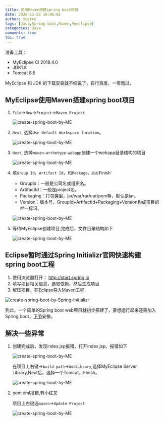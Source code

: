```yaml
---
title: 使用Maven搭建spring boot项目
date: 2020-11-28 10:06:01
author: Sogrey
tags: [Java,Spring boot,Maven,Myeclipse]
categories: Java
comments: true
toc: true
---
```


准备工具：

- MyEclipse CI 2019.4.0
- JDK1.8
- Tomcat 8.5

MyEclipse 和 JDK 的下载安装就不细说了，自行百度，一带而过。

<!--more-->

## MyEclipse使用Maven搭建spring boot项目

1. `File`->`New`->`Project`->`Maven Project`

   ![create-spring-boot-by-ME](https://gitee.com/Sogrey/gitee-cdn/raw/master/imgs/create-spring-boot-by-ME1.png)

2. `Next`, 选择`Use default Workspace location`。

   ![create-spring-boot-by-ME](https://gitee.com/Sogrey/gitee-cdn/raw/master/imgs/create-spring-boot-by-ME2.png)

3. `Next`, 选择`maven-archetype-webapp`创建一个webapp目录结构的项目

   ![create-spring-boot-by-ME](https://gitee.com/Sogrey/gitee-cdn/raw/master/imgs/create-spring-boot-by-ME3.png)

4. 填`Group Id`，`Artifact Id`，和`Package，点击`Finish`

   - GroupId：一般是公司名或组织名。
   - ArtifactId：一般是project名。
   - Packaging：打包类型，jar/war/rar/ear/pom等，默认是jar。
   - Version：版本号，GroupId+ArtifactId+Packaging+Version构成项目的唯一标识。

   ![create-spring-boot-by-ME](https://gitee.com/Sogrey/gitee-cdn/raw/master/imgs/create-spring-boot-by-ME4.png)

5. 等待MyEclipse创建项目,完成后，文件目录结构如下

   ![create-spring-boot-by-ME](https://gitee.com/Sogrey/gitee-cdn/raw/master/imgs/create-spring-boot-by-ME5.png)

## Eclipse暂时通过Spring Initializr官网快速构建spring boot工程

1. 使用浏览器打开： http://start.spring.io
1. 填写项目相关信息，选取依赖，然后生成项目
1. 解压项目，在Eclipse导入Maven工程


![create-spring-boot-by-Spring-Initializr](https://gitee.com/Sogrey/gitee-cdn/raw/master/imgs/create-spring-boot-by-Spring-Initializr.png)

到此，一个简单的Spring boot web项目就初步搭建了，要想运行起来还需加入Spring boot，[下节](/article/使用Maven搭建spring-boot项目（下）/)安排。

## 解决一些异常

1. 创建完成后，发现index.jsp报错，打开index.jsp，报错如下

   ![create-spring-boot-by-ME](https://gitee.com/Sogrey/gitee-cdn/raw/master/imgs/create-spring-boot-by-ME6.png)
   
   在项目上右键->`build path`->`AddLibrary`,选择MyEclipse Server Library,Next后，选择一个Tomcat，Finish。
   
   ![create-spring-boot-by-ME](https://gitee.com/Sogrey/gitee-cdn/raw/master/imgs/create-spring-boot-by-ME8.png)
   
2. pom.xml报错,有小红叉

   项目上右键选`maven`->`Update Project`

   ![create-spring-boot-by-ME](https://gitee.com/Sogrey/gitee-cdn/raw/master/imgs/create-spring-boot-by-ME9.png)


